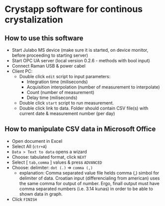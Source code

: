 # Crystapp software for continous crystalization

## How to use this software
* Start Julabo MS device (make sure it is started, on device monitor, before proceeding to starting server)
* Start OPC UA server (local version 0.2.6 - methods with bool input)
* Connect Raman USB & power cabel
* Client PC:
    - Double click `edit` script to input parameters:
        - Integration time (miliseconds)
        - Acquisition interpolation (number of measurement to interpolate)
        - Count (number of measurement)
        - Delay time (miliseconds)
    - Double click `start` script to run measurement.
    - Double click link to data. Folder should contain CSV file(s) with current date & measurement number (per day)
## How to manipulate CSV data in Microsoft Office
* Open document in Excel
* Select All (`ctr+A`)
* `Data > Text to data` opens a wizard
* Choose: tabulated format, click `NEXT`
* Select [ `tab,comma` ] values & press `ADVANCED`
* Choose: delimiter: `dot (.)` => `comma (,)`
    - explanation: Comma separated value file helds comma (,) simbol for delimiter of data. Croatian input (differencialing from american) uses the same comma for output of number. Ergo, finall output must have comma separated numbers (i.e. 3.14 kunas) in order to be able to shown data in graph.
* Click `FINISH`
